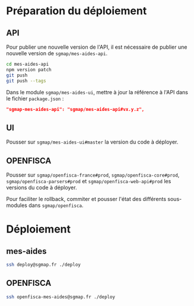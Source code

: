 **Préparation du déploiement**
==========


API
--------

Pour publier une nouvelle version de l'API, il est nécessaire de publier une nouvelle version de `sgmap/mes-aides-api`.

```sh
cd mes-aides-api
npm version patch
git push
git push --tags
```

Dans le module `sgmap/mes-aides-ui`, mettre à jour la référence à l'API dans le fichier `package.json` :

```json
"sgmap-mes-aides-api": "sgmap/mes-aides-api#vx.y.z",
```

UI
--------
Pousser sur `sgmap/mes-aides-ui#master` la version du code à déployer.




OPENFISCA
--------
Pousser sur `sgmap/openfisca-france#prod`, `sgmap/openfisca-core#prod`, `sgmap/openfisca-parsers#prod` et `sgmap/openfisca-web-api#prod` les versions du code à déployer.

Pour faciliter le rollback, commiter et pousser l'état des différents sous-modules dans `sgmap/openfisca`.



**Déploiement**
==========

mes-aides
--------
```sh
ssh deploy@sgmap.fr ./deploy
```

OPENFISCA
--------
```sh
ssh openfisca-mes-aides@sgmap.fr ./deploy
```
